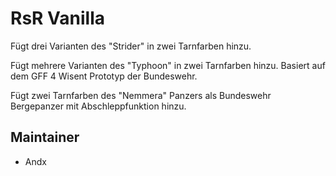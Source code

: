# RsR Vanilla

Fügt drei Varianten des "Strider" in zwei Tarnfarben hinzu.

Fügt mehrere Varianten des "Typhoon" in zwei Tarnfarben hinzu. Basiert auf dem GFF 4 Wisent Prototyp der Bundeswehr.

Fügt zwei Tarnfarben des "Nemmera" Panzers als Bundeswehr Bergepanzer mit Abschleppfunktion hinzu.

## Maintainer

- Andx
